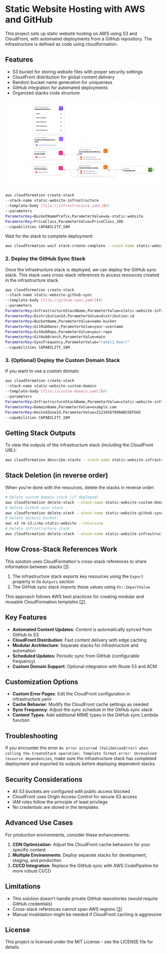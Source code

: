 # Static Website Hosting with AWS and GitHub

This project sets up static website hosting on AWS using S3 and CloudFront, with automated deployments from a GitHub repository. 
The infrastructure is defined as code using cloudformation.

## Features

- S3 bucket for storing website files with proper security settings
- CloudFront distribution for global content delivery
- Random bucket name generation for uniqueness
- GitHub integration for automated deployments
- Organized stacks code structure

![iac](iac-s3-web.png)

```bash 
aws cloudformation create-stack
--stack-name static-website-infrastructure
--template-body [file://infrastructure.yaml](#)
--parameters
ParameterKey=BucketNamePrefix,ParameterValue=my-static-website
ParameterKey=PriceClass,ParameterValue=PriceClass_100
--capabilities CAPABILITY_IAM
``` 

Wait for the stack to complete deployment:
```bash 
aws cloudformation wait stack-create-complete --stack-name static-website-infrastructure
``` 

### 2. Deploy the GitHub Sync Stack

Once the infrastructure stack is deployed, we can deploy the GitHub sync stack. This stack uses cross-stack references to access resources created in the infrastructure stack.
```bash 
aws cloudformation create-stack
--stack-name static-website-github-sync
--template-body [file://github-sync.yaml](#)
--parameters
ParameterKey=InfrastructureStackName,ParameterValue=static-website-infrastructure
ParameterKey=DistributionId,ParameterValue=distribution-id
ParameterKey=BucketName,ParameterValue=name-bucket
ParameterKey=GitHubOwner,ParameterValue=your-username
ParameterKey=GitHubRepo,ParameterValue=your-repo
ParameterKey=GitHubBranch,ParameterValue=main
ParameterKey=SyncFrequency,ParameterValue="rate(1 hour)"
--capabilities CAPABILITY_IAM
``` 

### 3. (Optional) Deploy the Custom Domain Stack

If you want to use a custom domain:
```bash 
aws cloudformation create-stack
--stack-name static-website-custom-domain
--template-body [file://custom-domain.yaml](#)
--parameters
ParameterKey=InfrastructureStackName,ParameterValue=static-website-infrastructure
ParameterKey=DomainName,ParameterValue=example.com
ParameterKey=HostedZoneId,ParameterValue=Z1234567890ABCDEFGHI
--capabilities CAPABILITY_IAM
``` 

## Getting Stack Outputs

To view the outputs of the infrastructure stack (including the CloudFront URL):
```bash 
aws cloudformation describe-stacks --stack-name static-website-infrastructure --query "Stacks[0].Outputs"
``` 

## Stack Deletion (in reverse order)

When you're done with the resources, delete the stacks in reverse order:
```bash
# Delete custom domain stack (if deployed)
aws cloudformation delete-stack --stack-name static-website-custom-domain
# Delete GitHub sync stack
aws cloudformation delete-stack --stack-name static-website-github-sync
# Delete objects bucket.
aws s3 rm s3://my-static-website --recursive
# Delete infrastructure stack
aws cloudformation delete-stack --stack-name static-website-infrastructure
``` 

## How Cross-Stack References Work

This solution uses CloudFormation's cross-stack references to share information between stacks [[1]](https://docs.aws.amazon.com/AWSCloudFormation/latest/UserGuide/walkthrough-crossstackref.html):

1. The infrastructure stack exports key resources using the `Export` property in its `Outputs` section
2. The GitHub sync stack imports these values using `Fn::ImportValue`

This approach follows AWS best practices for creating modular and reusable CloudFormation templates [[2]](https://docs.aws.amazon.com/AWSCloudFormation/latest/UserGuide/best-practices.html).

## Key Features

- **Automated Content Updates**: Content is automatically synced from GitHub to S3
- **CloudFront Distribution**: Fast content delivery with edge caching
- **Modular Architecture**: Separate stacks for infrastructure and automation
- **Scheduled Updates**: Periodic sync from GitHub (configurable frequency)
- **Custom Domain Support**: Optional integration with Route 53 and ACM

## Customization Options

- **Custom Error Pages**: Edit the CloudFront configuration in infrastructure.yaml
- **Cache Behavior**: Modify the CloudFront cache settings as needed
- **Sync Frequency**: Adjust the sync schedule in the GitHub sync stack
- **Content Types**: Add additional MIME types in the GitHub sync Lambda function

## Troubleshooting

If you encounter the error `An error occurred (ValidationError) when calling the CreateStack operation: Template format error: Unresolved resource dependencies`, make sure the infrastructure stack has completed deployment and exported its outputs before deploying dependent stacks.

## Security Considerations

- All S3 buckets are configured with public access blocked
- CloudFront uses Origin Access Control for secure S3 access
- IAM roles follow the principle of least privilege
- No credentials are stored in the templates

## Advanced Use Cases

For production environments, consider these enhancements:

1. **CDN Optimization**: Adjust the CloudFront cache behaviors for your specific content
2. **Multiple Environments**: Deploy separate stacks for development, staging, and production
3. **CI/CD Integration**: Replace the GitHub sync with AWS CodePipeline for more robust CI/CD

## Limitations

- This solution doesn't handle private GitHub repositories (would require GitHub credentials)
- Cross-stack references cannot span AWS regions [[3]](https://repost.aws/questions/QUzKBSX3VASvqyY1GvLmVqvA/cloud-formation-cross-region-stack-reference)
- Manual invalidation might be needed if CloudFront caching is aggressive

## License

This project is licensed under the MIT License - see the LICENSE file for details.
```
